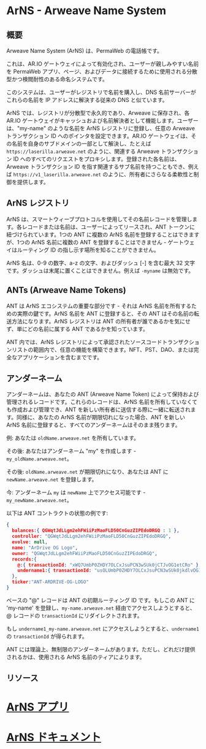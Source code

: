 # ArNS - Arweave Name System

## 概要
Arweave Name System (ArNS) は、PermaWeb の電話帳です。

これは、AR.IO ゲートウェイによって有効化され、ユーザーが親しみやすい名前を PermaWeb アプリ、ページ、およびデータに接続するために使用される分散型かつ検閲耐性のある命名システムです。

このシステムは、ユーザーがレジストリで名前を購入し、DNS 名前サーバーがこれらの名前を IP アドレスに解決する従来の DNS と似ています。

ArNS では、レジストリが分散型で永久的であり、Arweave に保存され、各 AR.IO ゲートウェイがキャッシュおよび名前解決者として機能します。ユーザーは、"my-name" のような名前を ArNS レジストリに登録し、任意の Arweave トランザクション ID へのポインタを設定できます。AR.IO ゲートウェイは、その名前を自身のサブドメインの一部として解決し、たとえば `https://laserilla.arweave.net` のように、関連する Arweave トランザクション ID へのすべてのリクエストをプロキシします。登録された各名前は、Arweave トランザクション ID を指す関連するサブ名前を持つこともでき、例えば `https://v1_laserilla.arweave.net` のように、所有者にさらなる柔軟性と制御を提供します。

## ArNS レジストリ

ArNS は、スマートウィーブプロトコルを使用してその名前レコードを管理します。各レコードまたは名前は、ユーザーによってリースされ、ANT トークンに紐づけられています。1つの ANT に複数の ArNS 名前を登録することはできますが、1つの ArNS 名前に複数の ANT を登録することはできません - ゲートウェイはルーティング ID の指し示す場所を知ることができません。

ArNS 名は、0-9 の数字、a-z の文字、およびダッシュ [-] を含む最大 32 文字です。ダッシュは末尾に置くことはできません。例えば `-myname` は無効です。

## ANTs (Arweave Name Tokens)

ANT は ArNS エコシステムの重要な部分です - それは ArNS 名前を所有するための実際の鍵です。ArNS 名前を ANT に登録すると、その ANT はその名前の転送方法になります。ArNS レジストリは ANT の所有者が誰であるかを気にせず、単にどの名前に属する ANT であるかを知っています。

ANT 内では、ArNS レジストリによって承認されたソースコードトランザクションリストの範囲内で、任意の機能を構築できます。NFT、PST、DAO、または完全なアプリケーションを含むまでです。

## アンダーネーム

アンダーネームは、あなたの ANT (Arweave Name Token) によって保持および管理されるレコードです。これらのレコードは、ArNS 名前を所有していなくても作成および管理でき、ANT を新しい所有者に送信する際に一緒に転送されます。同様に、あなたの ArNS 名前が期限切れになった場合、ANT を新しい ArNS 名前に登録すると、すべてのアンダーネームはそのまま残ります。

例: あなたは `oldName.arweave.net` を所有しています。

その後: あなたはアンダーネーム "my" を作成します - `my_oldName.arweave.net`。

その後: `oldName.arweave.net` が期限切れになり、あなたは ANT に `newName.arweave.net` を登録します。

今: アンダーネーム `my` は `newName` 上でアクセス可能です - `my_newName.arweave.net`。

以下は ANT コントラクトの状態の例です:


```json
{
  balances:{ QGWqtJdLLgm2ehFWiiPzMaoFLD50CnGuzZIPEdoDRGQ : 1 },
  controller: "QGWqtJdLLgm2ehFWiiPzMaoFLD50CnGuzZIPEdoDRGQ",
  evolve: null,
  name: "ArDrive OG Logo",
  owner: "QGWqtJdLLgm2ehFWiiPzMaoFLD50CnGuzZIPEdoDRGQ",
  records:{
    @:{ transactionId: "xWQ7UmbP0ZHDY7OLCxJsuPCN3wSUk0jCTJvOG1etCRo" },
    undername1:{ transactionId: "usOLUmbP0ZHDY7OLCxJsuPCN3wSUk0jkdlvOG1etCRo" }
  },
  ticker:"ANT-ARDRIVE-OG-LOGO"
}
```
ベースの "@" レコードは ANT の初期ルーティング ID です。もしこの ANT に 'my-name' を登録し、`my-name.arweave.net` 経由でアクセスしようとすると、@ レコードの `transactionId` にリダイレクトされます。

もし `undername1_my-name.arweave.net` にアクセスしようとすると、`undername1` の `transactionId` が得られます。

ANT には理論上、無制限のアンダーネームがあります。ただし、どれだけ提供されるかは、使用される ArNS 名前のティアによります。

## リソース
# [ArNS アプリ](https://arns.app/)
# [ArNS ドキュメント](https://docs.ar.io/arns/)